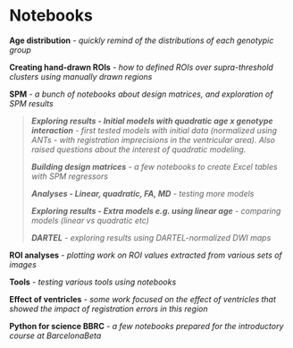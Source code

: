 # Notebooks

**Age distribution**
*- quickly remind of the distributions of each genotypic group*


**Creating hand-drawn ROIs**
*- how to defined ROIs over supra-threshold clusters using manually drawn regions*

**SPM**
*- a bunch of notebooks about design matrices, and exploration of SPM results*

  > ***Exploring results - Initial models with quadratic age x genotype interaction***
  > *- first tested models with initial data (normalized using ANTs - with
  > registration imprecisions in the ventricular area). Also raised questions about
  > the interest of quadratic modeling.*
  >
  > ***Building design matrices***
  > *- a few notebooks to create Excel tables with SPM regressors*
  >
  > ***Analyses - Linear, quadratic, FA, MD***
  > *- testing more models*
  >
  > ***Exploring results - Extra models e.g. using linear age***
  > *- comparing models (linear vs quadratic etc)*
  >
  > ***DARTEL***
  > *- exploring results using DARTEL-normalized DWI maps*

**ROI analyses**
*- plotting work on ROI values extracted from various sets of images*

**Tools**
*- testing various tools using notebooks*

**Effect of ventricles**
*- some work focused on the effect of ventricles that showed the impact of
registration errors in this region*

**Python for science BBRC**
*- a few notebooks prepared for the introductory course at BarcelonaBeta*
